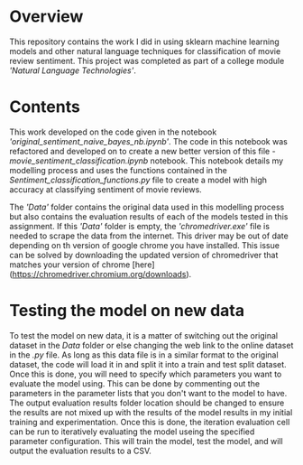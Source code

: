 # Overview
This repository contains the work I did in using sklearn machine learning models and other natural language techniques for classification of movie review sentiment.
This project was completed as part of a college module *'Natural Language Technologies'*.


# Contents
This work developed on the code given in the notebook *'original_sentiment_naive_bayes_nb.ipynb'*. The code in this notebook was refactored and developed on to create a new better version of this file - *movie_sentiment_classification.ipynb* notebook.
This notebook details my modelling process and uses the functions contained in the *Sentiment_classification_functions.py* file to create a model with high accuracy at classifying sentiment of movie reviews.

The *'Data'* folder contains the original data used in this modelling process but also contains the evaluation results of each of the models tested in this assignment.
If this *'Data'* folder is empty, the *'chromedriver.exe'* file is needed to scrape the data from the internet.
This driver may be out of date depending on th version of google chrome you have installed.
This issue can be solved by downloading the updated version of chromedriver that matches your version of chrome [here] (https://chromedriver.chromium.org/downloads).

# Testing the model on new data
To test the model on new data, it is a matter of switching out the original dataset in the *Data* folder or else changing the web link to the online dataset in the *.py* file.
As long as this data file is in a similar format to the original dataset, the code will load it in and split it into a train and test split dataset.
Once this is done, you will need to specify which parameters you want to evaluate the model using.
This can be done by commenting out the parameters in the parameter lists that you don't want to the model to have.
The output evaluation results folder location should be changed to ensure the results are not mixed up with the results of the model results in my initial training and experimentation.
Once this is done, the iteration evaluation cell can be run to iteratively evaluating the model useing the specified parameter configuration.
This will train the model, test the model, and will output the evaluation results to a CSV.

